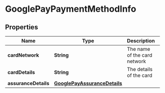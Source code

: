 

# GooglePayPaymentMethodInfo


## Properties

| Name | Type | Description | Notes |
|------------ | ------------- | ------------- | -------------|
|**cardNetwork** | **String** | The name of the card network |  |
|**cardDetails** | **String** | The details of the card |  |
|**assuranceDetails** | [**GooglePayAssuranceDetails**](GooglePayAssuranceDetails.md) |  |  [optional] |



